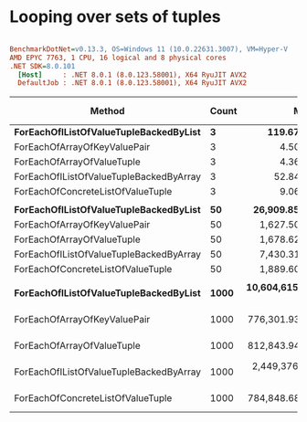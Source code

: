 # Looping over sets of tuples


``` ini

BenchmarkDotNet=v0.13.3, OS=Windows 11 (10.0.22631.3007), VM=Hyper-V
AMD EPYC 7763, 1 CPU, 16 logical and 8 physical cores
.NET SDK=8.0.101
  [Host]     : .NET 8.0.1 (8.0.123.58001), X64 RyuJIT AVX2
  DefaultJob : .NET 8.0.1 (8.0.123.58001), X64 RyuJIT AVX2


```
|                                  Method | Count |              Mean |         Error |        StdDev | Ratio |   Gen0 | Allocated | Alloc Ratio |
|---------------------------------------- |------ |------------------:|--------------:|--------------:|------:|-------:|----------:|------------:|
|  **ForEachOfIListOfValueTupleBackedByList** |     **3** |        **119.677 ns** |     **0.5532 ns** |     **0.4904 ns** |  **1.00** | **0.0086** |     **144 B** |        **1.00** |
|            ForEachOfArrayOfKeyValuePair |     3 |          4.501 ns |     0.1045 ns |     0.0977 ns |  0.04 |      - |         - |        0.00 |
|              ForEachOfArrayOfValueTuple |     3 |          4.362 ns |     0.0482 ns |     0.0451 ns |  0.04 |      - |         - |        0.00 |
| ForEachOfIListOfValueTupleBackedByArray |     3 |         52.844 ns |     0.3851 ns |     0.3602 ns |  0.44 | 0.0057 |      96 B |        0.67 |
|       ForEachOfConcreteListOfValueTuple |     3 |          9.065 ns |     0.0501 ns |     0.0444 ns |  0.08 |      - |         - |        0.00 |
|                                         |       |                   |               |               |       |        |           |             |
|  **ForEachOfIListOfValueTupleBackedByList** |    **50** |     **26,909.856 ns** |    **21.0704 ns** |    **19.7093 ns** |  **1.00** | **0.1221** |    **2400 B** |        **1.00** |
|            ForEachOfArrayOfKeyValuePair |    50 |      1,627.503 ns |     0.4352 ns |     0.3634 ns |  0.06 |      - |         - |        0.00 |
|              ForEachOfArrayOfValueTuple |    50 |      1,678.621 ns |     2.8307 ns |     2.6479 ns |  0.06 |      - |         - |        0.00 |
| ForEachOfIListOfValueTupleBackedByArray |    50 |      7,430.310 ns |    93.9601 ns |    87.8903 ns |  0.28 | 0.0916 |    1600 B |        0.67 |
|       ForEachOfConcreteListOfValueTuple |    50 |      1,889.606 ns |     7.2880 ns |     6.8172 ns |  0.07 |      - |         - |        0.00 |
|                                         |       |                   |               |               |       |        |           |             |
|  **ForEachOfIListOfValueTupleBackedByList** |  **1000** | **10,604,615.885 ns** | **2,777.4004 ns** | **2,168.4115 ns** |  **1.00** |      **-** |   **48006 B** |        **1.00** |
|            ForEachOfArrayOfKeyValuePair |  1000 |    776,301.934 ns |   402.0705 ns |   376.0970 ns |  0.07 |      - |         - |        0.00 |
|              ForEachOfArrayOfValueTuple |  1000 |    812,843.945 ns | 4,367.2620 ns | 3,646.8615 ns |  0.08 |      - |         - |        0.00 |
| ForEachOfIListOfValueTupleBackedByArray |  1000 |  2,449,376.562 ns | 5,090.0333 ns | 4,250.4084 ns |  0.23 |      - |   32002 B |        0.67 |
|       ForEachOfConcreteListOfValueTuple |  1000 |    784,848.682 ns | 1,693.5026 ns | 1,501.2459 ns |  0.07 |      - |         - |        0.00 |
